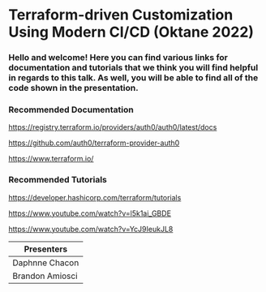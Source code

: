 # Terraform-driven Customization Using Modern CI/CD (Oktane 2022)


### Hello and welcome! Here you can find various links for documentation and tutorials that we think you will find helpful in regards to this talk. As well, you will be able to find all of the code shown in the presentation. 


### Recommended Documentation
https://registry.terraform.io/providers/auth0/auth0/latest/docs 

https://github.com/auth0/terraform-provider-auth0 

https://www.terraform.io/  


### Recommended Tutorials
https://developer.hashicorp.com/terraform/tutorials

https://www.youtube.com/watch?v=l5k1ai_GBDE

https://www.youtube.com/watch?v=YcJ9IeukJL8





| Presenters | 
| -- |
| Daphnne Chacon |
| Brandon Amiosci |
